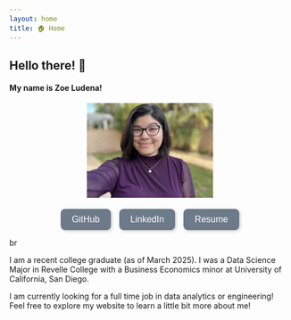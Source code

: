 ```yaml
---
layout: home
title: 🏠 Home
---
```


## Hello there! 👋 

#### My name is Zoe Ludena!

<div style="display: flex; flex-direction: column; align-items: center;">
  <img src="/assets/images/portrait.jpg" alt="Zoe_Picture" style="width: 45%;">

  <div style="display: flex; gap: 15px; margin-top: 20px;">
    <a href="https://github.com/zoeludena" target="_blank">
      <button style="background-color: #6C7A89; color: white; border: none; padding: 10px 20px; 
             border-radius: 8px; font-size: 16px; cursor: pointer; transition: 0.3s; 
             box-shadow: 2px 2px 5px rgba(0, 0, 0, 0.2);">
        GitHub
      </button>
    </a>

<a href="https://www.linkedin.com/in/zoeludena/" target="_blank">
    <button style="background-color: #6C7A89; color: white; border: none; padding: 10px 20px; 
            border-radius: 8px; font-size: 16px; cursor: pointer; transition: 0.3s; 
            box-shadow: 2px 2px 5px rgba(0, 0, 0, 0.2);">
    LinkedIn
    </button>
</a>

<a href="/assets/files/resume.pdf" target="_blank">
    <button style="background-color: #6C7A89; color: white; border: none; padding: 10px 20px; 
        border-radius: 8px; font-size: 16px; cursor: pointer; transition: 0.3s; 
        box-shadow: 2px 2px 5px rgba(0, 0, 0, 0.2);">
    Resume
    </button>
</a>
  </div>
</div>

<p>br</p>

I am a recent college graduate (as of March 2025). I was a Data Science Major in Revelle College with a Business Economics minor at University of California, San Diego.

I am currently looking for a full time job in data analytics or engineering! Feel free to explore my website to learn a little bit more about me!